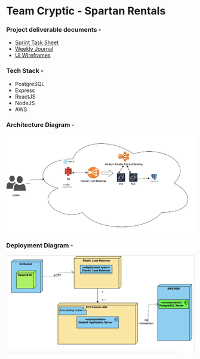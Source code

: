 # Team Cryptic - Spartan Rentals

### Project deliverable documents -
- [Sprint Task Sheet](https://github.com/gopinathsjsu/sp20-cmpe-202-sec-03-team-project-cryptic/blob/master/ProjectDeliverableDocuments/SprintSheetTeamCryptic.pdf)
- [Weekly Journal](https://github.com/gopinathsjsu/sp20-cmpe-202-sec-03-team-project-cryptic/blob/master/ProjectDeliverableDocuments/WeeklyJournalTeamCryptic.pdf)
- [UI Wireframes](UIWireframes.pdf)

### Tech Stack - 
- PostgreSQL
- Express
- ReactJS
- NodeJS
- AWS

### Architecture Diagram -
![Project Architecture Diagram](/ProjectDeliverableDocuments/CloudArchitectureDiagram.png "Project Architecture Diagram")

### Deployment Diagram -
![Project Deployment Diagram](/ProjectDeliverableDocuments/deploymentDiagram.png "Project Deployment Diagram")


